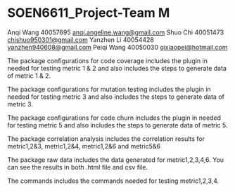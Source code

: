 # SOEN6611_Project-Team M
Anqi Wang         40057695 anqi.angeline.wang@gmail.com
Shuo Chi	        40051473 chishuo950301@gmail.com
Yanzhen Li        40054428 yanzhen940608@gmail.com
Peiqi Wang        40050030 qixiaopei@hotmail.com

The package configurations for code coverage includes the plugin in needed for testing metric 1 & 2 and also includes the steps
to generate data of metric 1 & 2.

The package configurations for mutation testing includes the plugin in needed for testing metric 3 and also includes the steps
to generate data of metric 3.

The package configurations for code churn includes the plugin in needed for testing metric 5 and also includes the steps
to generate data of metric 5.

The package correlation analysis includes the correlation results for metric1,2&3, metric1,2&4, metric1,2&6 and metric5&6

The package raw data includes the data generated for metric1,2,3,4,6. You can see the results in both .html file and csv file.

The commands includes the commands needed for testing metric1,2,3,4.
